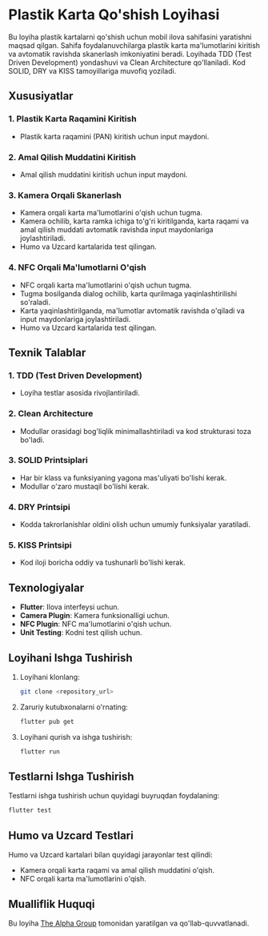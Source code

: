# Plastik Karta Qo'shish Loyihasi

Bu loyiha plastik kartalarni qo'shish uchun mobil ilova sahifasini yaratishni maqsad qilgan. Sahifa foydalanuvchilarga plastik karta ma'lumotlarini kiritish va avtomatik ravishda skanerlash imkoniyatini beradi. Loyihada TDD (Test Driven Development) yondashuvi va Clean Architecture qo'llaniladi. Kod SOLID, DRY va KISS tamoyillariga muvofiq yoziladi.

## Xususiyatlar

### 1. Plastik Karta Raqamini Kiritish
- Plastik karta raqamini (PAN) kiritish uchun input maydoni.

### 2. Amal Qilish Muddatini Kiritish
- Amal qilish muddatini kiritish uchun input maydoni.

### 3. Kamera Orqali Skanerlash
- Kamera orqali karta ma'lumotlarini o'qish uchun tugma.
- Kamera ochilib, karta ramka ichiga to'g'ri kiritilganda, karta raqami va amal qilish muddati avtomatik ravishda input maydonlariga joylashtiriladi.
- Humo va Uzcard kartalarida test qilingan.

### 4. NFC Orqali Ma'lumotlarni O'qish
- NFC orqali karta ma'lumotlarini o'qish uchun tugma.
- Tugma bosilganda dialog ochilib, karta qurilmaga yaqinlashtirilishi so'raladi.
- Karta yaqinlashtirilganda, ma'lumotlar avtomatik ravishda o'qiladi va input maydonlariga joylashtiriladi.
- Humo va Uzcard kartalarida test qilingan.

## Texnik Talablar

### 1. TDD (Test Driven Development)
- Loyiha testlar asosida rivojlantiriladi.

### 2. Clean Architecture
- Modullar orasidagi bog'liqlik minimallashtiriladi va kod strukturasi toza bo'ladi.

### 3. SOLID Printsiplari
- Har bir klass va funksiyaning yagona mas'uliyati bo'lishi kerak.
- Modullar o'zaro mustaqil bo'lishi kerak.

### 4. DRY Printsipi
- Kodda takrorlanishlar oldini olish uchun umumiy funksiyalar yaratiladi.

### 5. KISS Printsipi
- Kod iloji boricha oddiy va tushunarli bo'lishi kerak.

## Texnologiyalar
- **Flutter**: Ilova interfeysi uchun.
- **Camera Plugin**: Kamera funksionalligi uchun.
- **NFC Plugin**: NFC ma'lumotlarini o'qish uchun.
- **Unit Testing**: Kodni test qilish uchun.

## Loyihani Ishga Tushirish
1. Loyihani klonlang:
   ```bash
   git clone <repository_url>
   ```
2. Zaruriy kutubxonalarni o'rnating:
   ```bash
   flutter pub get
   ```
3. Loyihani qurish va ishga tushirish:
   ```bash
   flutter run
   ```

## Testlarni Ishga Tushirish
Testlarni ishga tushirish uchun quyidagi buyruqdan foydalaning:
```bash
flutter test
```

## Humo va Uzcard Testlari
Humo va Uzcard kartalari bilan quyidagi jarayonlar test qilindi:
- Kamera orqali karta raqami va amal qilish muddatini o'qish.
- NFC orqali karta ma'lumotlarini o'qish.

## Mualliflik Huquqi
Bu loyiha [The Alpha Group](https://example.com) tomonidan yaratilgan va qo'llab-quvvatlanadi.

